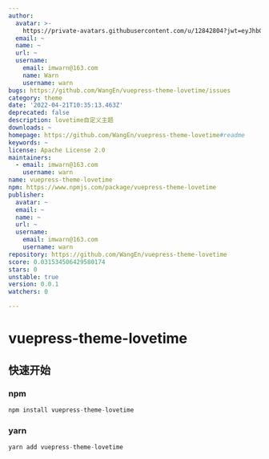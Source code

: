 ```yaml
---
author:
  avatar: >-
    https://private-avatars.githubusercontent.com/u/12842804?jwt=eyJhbGciOiJIUzI1NiIsInR5cCI6IkpXVCJ9.eyJpc3MiOiJnaXRodWIuY29tIiwiYXVkIjoicmF3LmdpdGh1YnVzZXJjb250ZW50LmNvbSIsImtleSI6ImtleTEiLCJleHAiOjE3MzQ2NzM5ODAsIm5iZiI6MTczNDY3Mjc4MCwicGF0aCI6Ii91LzEyODQyODA0In0.2H_44n5Qgp7O6fXZaeSyrdiXYzyiFuoOQCJ_EM-WKl8&v=4
  email: ~
  name: ~
  url: ~
  username:
    email: imwarn@163.com
    name: Warn
    username: warn
bugs: https://github.com/WangEn/vuepress-theme-lovetime/issues
category: theme
date: '2022-04-21T10:35:13.463Z'
deprecated: false
description: lovetime自定义主题
downloads: ~
homepage: https://github.com/WangEn/vuepress-theme-lovetime#readme
keywords: ~
license: Apache License 2.0
maintainers:
  - email: imwarn@163.com
    username: warn
name: vuepress-theme-lovetime
npm: https://www.npmjs.com/package/vuepress-theme-lovetime
publisher:
  avatar: ~
  email: ~
  name: ~
  url: ~
  username:
    email: imwarn@163.com
    username: warn
repository: https://github.com/WangEn/vuepress-theme-lovetime
score: 0.031534506429580174
stars: 0
unstable: true
version: 0.0.1
watchers: 0

---
```


# vuepress-theme-lovetime

## 快速开始
### npm

``` javascript
npm install vuepress-theme-lovetime
```

### yarn
``` javascript
yarn add vuepress-theme-lovetime
```